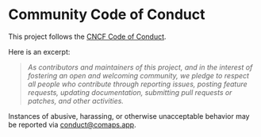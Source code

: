 # Community Code of Conduct

This project follows the [CNCF Code of Conduct](https://github.com/cncf/foundation/blob/master/code-of-conduct.md).

Here is an excerpt:

> _As contributors and maintainers of this project, and in the interest
> of fostering an open and welcoming community, we pledge to respect
> all people who contribute through reporting issues, posting feature
> requests, updating documentation, submitting pull requests or patches,
> and other activities._

Instances of abusive, harassing, or otherwise unacceptable behavior may be
reported via <conduct@comaps.app>.
